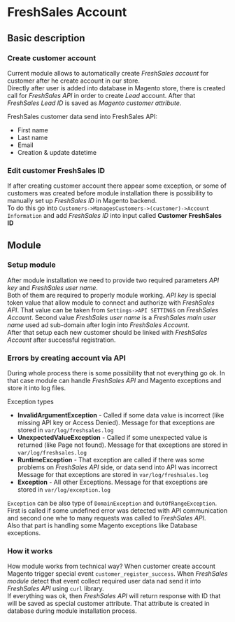 # FreshSales Account

## Basic description

### Create customer account

Current module allows to automatically create _FreshSales account_ for customer after he create account in our store.  
Directly after user is added into database in Magento store, there is created call for _FreshSales API_ in order to create
_Lead_ account. After that _FreshSales Lead ID_ is saved as _Magento customer attribute_.

FreshSales customer data send into FreshSales API:
* First name
* Last name
* Email
* Creation & update datetime

### Edit customer FreshSales ID

If after creating customer account there appear some exception, or some of customers was created before module
installation there is possibility to manually set up _FreshSales ID_ in Magento backend.  
To do this go into `Customers->ManagesCustomers->(customer)->Account Information` and add _FreshSales ID_ into input
called **Customer FreshSales ID**

## Module

### Setup module

After module installation we need to provide two required parameters _API key_ and _FreshSales user name_.  
Both of them are required to properly module working. _API key_ is special token value that allow module to connect
and authorize with _FreshSales API_. That value can be taken from `Settings->API SETTINGS` on _FreshSales Account_.
Second value _FreshSales user name_ is a _FreshSales main user name_ used ad sub-domain after login into
_FreshSales Account_.  
After that setup each new customer should be linked with _FreshSales Account_ after successful registration.

### Errors by creating account via API

During whole process there is some possibility that not everything go ok. In that case module can handle _FreshSales API_
and Magento exceptions and store it into log files.

Exception types
* **InvalidArgumentException** - Called if some data value is incorrect (like missing API key or Access Denied). Message for that exceptions are stored in `var/log/freshsales.log`
* **UnexpectedValueException** - Called if some unexpected value is returned (like Page not found). Message for that exceptions are stored in `var/log/freshsales.log`
* **RuntimeException** - That exception are called if there was some problems on _FreshSales API_ side, or data send into API was incorrect Message for that exceptions are stored in `var/log/freshsales.log`
* **Exception** - All other Exceptions. Message for that exceptions are stored in `var/log/exception.log`

`Exception` can be also type of `DomainException` and `OutOfRangeException`. First is called if some undefined error
was detected with API communication and second one whe to many requests was called to _FreshSales API_.  
Also that part is handling some Magento exceptions like Database exceptions.

### How it works

How module works from technical way?
When customer create account Magento trigger special event `customer_register_success`. When _FreshSales module_ detect
that event collect required user data nad send it into _FreshSales API_ using `curl` library.  
If everything was ok, then _FreshSales API_ will return response with ID that will be saved as special customer attribute.
That attribute is created in database during module installation process.
